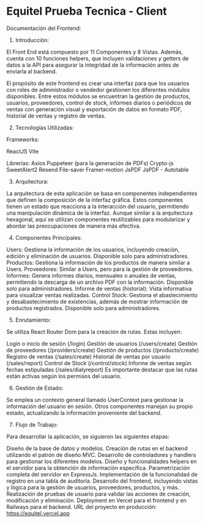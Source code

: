# Equitel Prueba Tecnica - Client

Documentación del Frontend:

1. Introducción:

El Front End está compuesto por 11 Componentes y 8 Vistas. Además, cuenta con 10 funciones helpers, que incluyen validaciones y getters de datos a la API para asegurar la integridad de la información antes de enviarla al backend.

El propósito de este frontend es crear una interfaz para que los usuarios con roles de administrador o vendedor gestionen los diferentes módulos disponibles. Entre estos módulos se encuentran la gestión de productos, usuarios, proveedores, control de stock, informes diarios o periódicos de ventas con generación visual y exportación de datos en formato PDF, historial de ventas y registro de ventas.

2. Tecnologías Utilizadas:

Frameworks:

ReactJS
Vite

Librerías:
Axios
Puppeteer (para la generación de PDFs)
Crypto-js
SweetAlert2
Resend
File-saver
Framer-motion
JsPDF
JsPDF - Autotable

3. Arquitectura:

La arquitectura de esta aplicación se basa en componentes independientes que definen la composición de la interfaz gráfica. Estos componentes tienen un estado que reacciona a la interacción del usuario, permitiendo una manipulación dinámica de la interfaz. Aunque similar a la arquitectura hexagonal, aquí se utilizan componentes reutilizables para modularizar y abordar las preocupaciones de manera más efectiva.


4. Componentes Principales:

Users: Gestiona la información de los usuarios, incluyendo creación, edición y eliminación de usuarios. Disponible solo para administradores.
Productos: Gestiona la información de los productos de manera similar a Users.
Proveedores: Similar a Users, pero para la gestión de proveedores.
Informes: Genera informes diarios, mensuales o anuales de ventas, permitiendo la descarga de un archivo PDF con la información. Disponible solo para administradores.
Informe de ventas (historial): Vista informativa para visualizar ventas realizadas.
Control Stock: Gestiona el abastecimiento y desabastecimiento de existencias, además de mostrar información de productos registrados. Disponible solo para administradores.

5. Enrutamiento:

Se utiliza React Router Dom para la creación de rutas. Estas incluyen:

Login o inicio de sesión (/login)
Gestión de usuarios (/users/create)
Gestión de proveedores (/providers/create)
Gestión de productos (/products/create)
Registro de ventas (/sales/create)
Historial de ventas por usuario (/sales/report)
Control de Stock (/control/stock)
Informe de ventas según fechas estipuladas (/sales/dialyreport)
Es importante destacar que las rutas están activas según los permisos del usuario.

6. Gestión de Estado:

Se emplea un contexto general llamado UserContext para gestionar la información del usuario en sesión. Otros componentes manejan su propio estado, actualizando la información proveniente del backend.

7. Flujo de Trabajo:

Para desarrollar la aplicación, se siguieron las siguientes etapas:

Diseño de la base de datos y modelos.
Creación de rutas en el backend utilizando el patrón de diseño MVC.
Desarrollo de controladores y handlers para gestionar los diferentes modelos.
Diseño y funcionalidades helpers en el servidor para la obtención de información específica.
Parametrización completa del servidor en ExpressJs.
Implementación de la funcionalidad de registro en una tabla de auditoría.
Desarrollo del frontend, incluyendo vistas y lógica para la gestión de usuarios, proveedores, productos, y más.
Realización de pruebas de usuario para validar las acciones de creación, modificación y eliminación.
Deployment en Vercel para el frontend y en Railways para el backend.
URL del proyecto en producción: https://equitel.vercel.app
